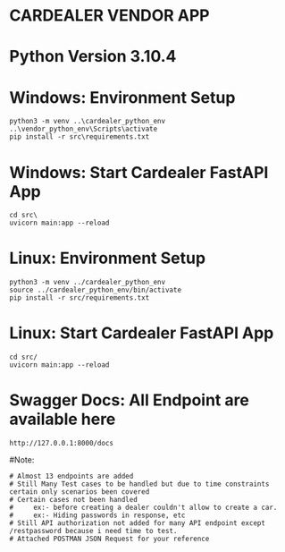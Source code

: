 # CARDEALER VENDOR APP

# Python Version 3.10.4

# Windows: Environment Setup
```commandline
python3 -m venv ..\cardealer_python_env
..\vendor_python_env\Scripts\activate
pip install -r src\requirements.txt
```
# Windows: Start Cardealer FastAPI App
```commandline
cd src\
uvicorn main:app --reload
```

# Linux: Environment Setup
```commandline
python3 -m venv ../cardealer_python_env
source ../cardealer_python_env/bin/activate
pip install -r src/requirements.txt
```
# Linux: Start Cardealer FastAPI App
```commandline
cd src/
uvicorn main:app --reload
```

# Swagger Docs: All Endpoint are available here
```commandline
http://127.0.0.1:8000/docs
```

#Note:
```commandline
# Almost 13 endpoints are added 
# Still Many Test cases to be handled but due to time constraints certain only scenarios been covered
# Certain cases not been handled 
#     ex:- before creating a dealer couldn't allow to create a car.
#     ex:- Hiding passwords in response, etc
# Still API authorization not added for many API endpoint except /restpassword because i need time to test.
# Attached POSTMAN JSON Request for your reference
```